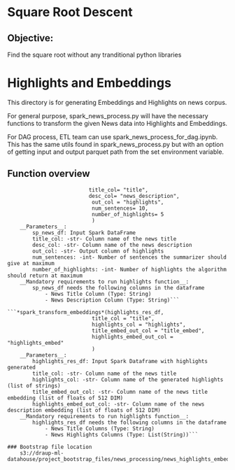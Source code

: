 # Square Root Descent

## Objective:
Find the square root without any tranditional python libraries



# Highlights and Embeddings
This directory is for generating Embeddings and Highlights on news corpus.

For general purpose, spark_news_process.py will have the necessary functions to transform the given News data into Highlights and Embeddings.

For DAG process, ETL team can use spark_news_process_for_dag.ipynb. This has the same utils found in spark_news_process.py but with an option of getting input and output parquet path from the set environment variable.


## Function overview

```*spark_transform_highlights*(sp_news_df,
                          title_col= "title",
                          desc_col= "news_description",
                           out_col = "highlights",
                           num_sentences= 10, 
                           number_of_highlights= 5
                           )                       
    __Parameters__:
        sp_news_df: Input Spark DataFrame
        title_col: -str- Column name of the news title
        desc_col: -str- Column name of the news description
        out_col: -str- Output column of highlights
        num_sentences: -int- Number of sentences the summarizer should give at maximum
        number_of_highlights: -int- Number of highlights the algorithm should return at maximum
    __Mandatory requirements to run highlights function__:
        sp_news_df needs the following columns in the dataframe
            - News Title Column (Type: String)
            - News Description Column (Type: String)```
    
```*spark_transform_embeddings*(highlights_res_df,
                           title_col = "title", 
                           highlights_col = "highlights",
                           title_embed_out_col = "title_embed",
                           highlights_embed_out_col = "highlights_embed"
                           )
    __Parameters__:
        highlights_res_df: Input Spark Dataframe with highlights generated
        title_col: -str- Column name of the news title
        highlights_col: -str- Column name of the generated highlights (list of strings)
        title_embed_out_col: -str- Column name of the news title embedding (list of floats of 512 DIM)
        highlights_embed_out_col: -str- Column name of the news description embedding (list of floats of 512 DIM)
    __Mandatory requirements to run highlights function__:
        highlights_res_df needs the following columns in the dataframe
            - News Title Columns (Type: String)
            - News Highlights Columns (Type: List(String))```
    
### Bootstrap file location
    s3://draup-ml-datahouse/project_bootstrap_files/news_processing/news_highlights_embeddings_bootstrap.sh
